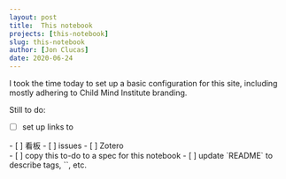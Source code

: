 ```yaml
---
layout: post
title:  This notebook
projects: [this-notebook]
slug: this-notebook
author: [Jon Clucas]
date: 2020-06-24
---
```


I took the time today to set up a basic configuration for this site, including mostly adhering to Child Mind Institute branding.

<!--more-->

Still to do: 

- [ ] set up links to
<div class="nested task-list" markdown="1">
- [ ] 看板
- [ ] issues
- [ ] Zotero
</div>
- [ ] copy this to-do to a spec for this notebook
- [ ] update `README` to describe tags, `<!--more-->`, etc.